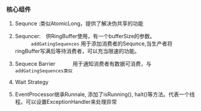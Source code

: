 ### 核心组件

1. Sequnce :类似AtomicLong，提供了解决伪共享的功能

2. Sequncer:　供RingBuffer使用，有一个bufferSize的参数。  
   　　　`addGatingSequences` 用于添加消费者的Sequnce,当生产者将ringBuffer写满后等待消费者，可以充当限速的功能。

3. Sequece Barrier 
   　　　用于通知消费者有数据可消费，与`addGatingSequences类似`
4. Wait Strategy
5. EventProcessor继承Runnale, 添加了isRunning(), halt()等方法。代表一个线程。可以设置ExceptionHandler来处理异常



